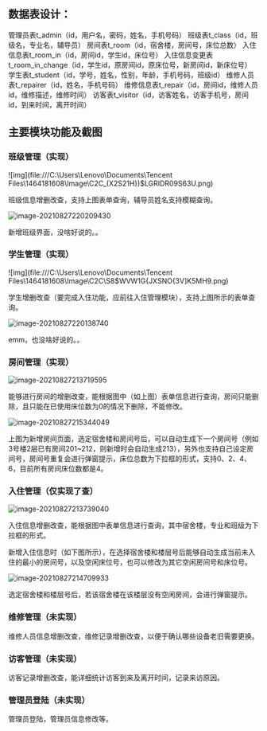 ## 数据表设计：

管理员表t_admin（id，用户名，密码，姓名，手机号码）
班级表t_class（id，班级名，专业名，辅导员）
房间表t_room（id，宿舍楼，房间号，床位总数）
入住信息表t_room_in（id，房间id，学生id，床位号）
入住信息变更表t_room_in_change（id，学生id，原房间id，原床位号，新房间id，新床位号）
学生表t_student（id，学号，姓名，性别，年龄，手机号码，班级id）
维修人员表t_repairer（id，姓名，手机号码）
维修信息表t_repair（id，房间id，维修人员id，维修描述，维修时间）
访客表t_visitor（id，访客姓名，访客手机号，房间id，到来时间，离开时间）

## 主要模块功能及截图

### 班级管理（实现）

![img](file:///C:\Users\Lenovo\Documents\Tencent Files\1464181608\Image\C2C\_(X2S21H})$LGRIDR09S63U.png)

班级信息增删改查，支持上图表单查询，辅导员姓名支持模糊查询。

![image-20210827220209430](C:\Users\Lenovo\AppData\Roaming\Typora\typora-user-images\image-20210827220209430.png)

新增班级界面，没啥好说的。。

### 学生管理（实现）

![img](file:///C:\Users\Lenovo\Documents\Tencent Files\1464181608\Image\C2C\S8$WVW1G{JXSNO{3V]K5MH9.png)

学生增删改查（要完成入住功能，应前往入住管理模块），支持上图所示的表单查询。

![image-20210827220138740](C:\Users\Lenovo\AppData\Roaming\Typora\typora-user-images\image-20210827220138740.png)

emm，也没啥好说的。。

### 房间管理（实现）

![image-20210827213719595](C:\Users\Lenovo\AppData\Roaming\Typora\typora-user-images\image-20210827213719595.png)

能够进行房间的增删改查，能根据图中（如上图）表单信息进行查询，房间只能删除，且只能在已使用床位数为0的情况下删除，不能修改。

![image-20210827215344049](C:\Users\Lenovo\AppData\Roaming\Typora\typora-user-images\image-20210827215344049.png)

上图为新增房间页面，选定宿舍楼和房间号后，可以自动生成下一个房间号（例如3号楼2层已有房间201~212，则新增时会自动生成213），另外也支持自己设定房间号，房间号重复会进行弹窗提示，床位总数为下拉框的形式，支持0、2、4、6，目前所有房间床位数都是4。

### 入住管理（仅实现了查）

![image-20210827213739040](C:\Users\Lenovo\AppData\Roaming\Typora\typora-user-images\image-20210827213739040.png)

入住信息增删改查，能根据图中表单信息进行查询，其中宿舍楼，专业和班级为下拉框的形式。

新增入住信息时（如下图所示），在选择宿舍楼和楼层号后能够自动生成当前未入住的最小的房间号，以及空闲床位号，也可以修改为其它空闲房间号和床位号。

![image-20210827214709933](C:\Users\Lenovo\AppData\Roaming\Typora\typora-user-images\image-20210827214709933.png)

选定宿舍楼和楼层号后，若该宿舍楼在该楼层没有空闲房间，会进行弹窗提示。

### 维修管理（未实现）

维修人员信息增删改查，维修记录增删改查，以便于确认哪些设备老旧需要更换。

### 访客管理（未实现）

访客记录增删改查，能详细统计访客到来及离开时间，记录来访原因。

### 管理员登陆（未实现）

管理员登陆，管理员信息修改等。